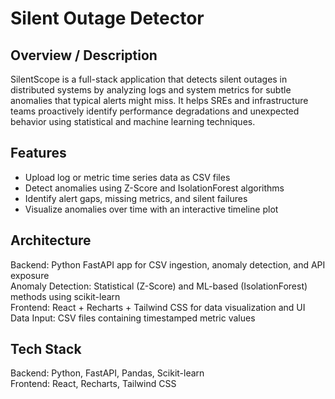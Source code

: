 # Silent Outage Detector

## Overview / Description  
SilentScope is a full-stack application that detects silent outages in distributed systems by analyzing logs and system metrics for subtle anomalies that typical alerts might miss. It helps SREs and infrastructure teams proactively identify performance degradations and unexpected behavior using statistical and machine learning techniques.

## Features  
- Upload log or metric time series data as CSV files  
- Detect anomalies using Z-Score and IsolationForest algorithms  
- Identify alert gaps, missing metrics, and silent failures  
- Visualize anomalies over time with an interactive timeline plot  

## Architecture  
Backend: Python FastAPI app for CSV ingestion, anomaly detection, and API exposure  
Anomaly Detection: Statistical (Z-Score) and ML-based (IsolationForest) methods using scikit-learn  
Frontend: React + Recharts + Tailwind CSS for data visualization and UI  
Data Input: CSV files containing timestamped metric values  

## Tech Stack  
Backend: Python, FastAPI, Pandas, Scikit-learn  
Frontend: React, Recharts, Tailwind CSS  
